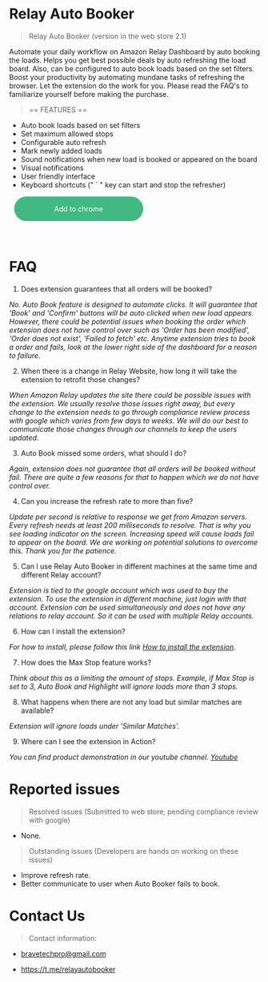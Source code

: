 # Relay Auto Booker

> Relay Auto Booker (version in the web store 2.1)

Automate your daily workflow on Amazon Relay Dashboard by auto booking the loads. Helps you get best possible deals by auto refreshing the load board. Also, can be configured to auto book loads based on the set filters. Boost your productivity by automating mundane tasks of refreshing the browser. Let the extension do the work for you. Please read the FAQ's to familiarize yourself before making the purchase.

> == FEATURES ==

- Auto book loads based on set filters
- Set maximum allowed stops
- Configurable auto refresh
- Mark newly added loads
- Sound notifications when new load is booked or appeared on the board
- Visual notifications
- User friendly interface
- Keyboard shortcuts (" ` " key can start and stop the refresher)

<br/>
<a href="https://chrome.google.com/webstore/detail/relay-auto-booker/ikdalniioengaefjkpkhfcgjemdfhpfg" target="_blank" style="padding: 16px 80px;
background: #42b983;
border-radius: 50px;
margin: 10px;
color: white;
text-decoration: none;
font-size: 1em;"><span>Add to chrome</span></a>
<br/><br/><br/><br/>


# FAQ

1. Does extension guarantees that all orders will be booked?

_No. Auto Book feature is designed to automate clicks. It will guarantee that 'Book' and 'Confirm' buttons will be auto clicked when new load appears. However, there could be potential issues when booking the order which extension does not have control over such as 'Order has been modified', 'Order does not exist', 'Failed to fetch' etc. Anytime extension tries to book a order and fails, look at the lower right side of the dashboard for a reason to failure._

2. When there is a change in Relay Website, how long it will take the extension to retrofit those changes?

_When Amazon Relay updates the site there could be possible issues with the extension. We usually resolve those issues right away, but every change to the extension needs to go through compliance review process with google which varies from few days to weeks. We will do our best to communicate those changes through our channels to keep the users updated._

3. Auto Book missed some orders, what should I do?

_Again, extension does not guarantee that all orders will be booked without fail. There are quite a few reasons for that to happen which we do not have control over._

4. Can you increase the refresh rate to more than five?

_Update per second is relative to response we get from Amazon servers. Every refresh needs at least 200 milliseconds to resolve. That is why you see loading indicator on the screen. Increasing speed will cause loads fail to appear on the board. We are working on potential solutions to overcome this. Thank you for the patience._

5. Can I use Relay Auto Booker in different machines at the same time and different Relay account?

_Extension is tied to the google account which was used to buy the extension. To use the extension in different machine, just login with that account. Extension can be used simultaneously and does not have any relations to relay account. So it can be used with multiple Relay accounts._

6. How can I install the extension?

_For how to install, please follow this link [How to install the extension](https://support.google.com/chrome_webstore/answer/2664769?hl=en)._

7. How does the Max Stop feature works?

_Think about this as a limiting the amount of stops. Example, if Max Stop is set to 3, Auto Book and Highlight will ignore loads more than 3 stops._

8. What happens when there are not any load but similar matches are available?

_Extension will ignore loads under 'Similar Matches'._

9. Where can I see the extension in Action?

_You can find product demonstration in our youtube channel. [Youtube](https://www.youtube.com/channel/UCJud09aGrK02h5tU_I4xUAQ)_

# Reported issues

> Resolved issues (Submitted to web store, pending compliance review with google)

- None.

> Outstanding issues (Developers are hands on working on these issues)

- Improve refresh rate.
- Better communicate to user when Auto Booker fails to book.

# Contact Us

> Contact information:

- bravetechpro@gmail.com

- https://t.me/relayautobooker
